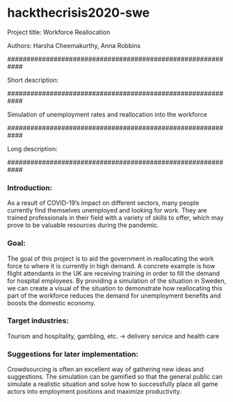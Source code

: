 # hackthecrisis2020-swe

Project title: Workforce Reallocation

Authors: Harsha Cheemakurthy, Anna Robbins

############################################################

Short description:

############################################################

Simulation of unemployment rates and reallocation into the workforce

############################################################

Long description:

############################################################

### Introduction:
As a result of COVID-19’s impact on different sectors, many people currently find themselves unemployed and looking for work.
They are trained professionals in their field with a variety of skills to offer, which may prove to be valuable resources
during the pandemic.

### Goal:
The goal of this project is to aid the government in reallocating the work force to where it is currently in high demand. A
concrete example is how flight attendants in the UK are receiving training in order to fill the demand for hospital employees.
By providing a simulation of the situation in Sweden, we can create a visual of the situation to demonstrate how reallocating
this part of the workforce reduces the demand for unemployment benefits and boosts the domestic economy.

### Target industries:
Tourism and hospitality, gambling, etc. -> delivery service and health care

### Suggestions for later implementation:
Crowdsourcing is often an excellent way of gathering new ideas and suggestions. The simulation can be gamified so that the
general public can simulate a realistic situation and solve how to successfully place all game actors into employment positions
and maximize productivity.
